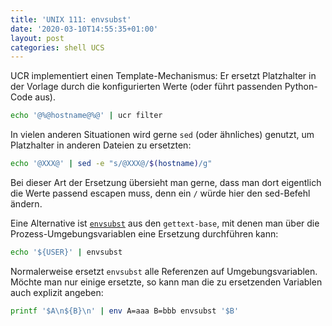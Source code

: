 ```yaml
---
title: 'UNIX 111: envsubst'
date: '2020-03-10T14:55:35+01:00'
layout: post
categories: shell UCS
---
```


UCR implementiert einen Template-Mechanismus: Er ersetzt Platzhalter in der Vorlage durch die konfigurierten Werte (oder führt passenden Python-Code aus).
```bash
echo '@%@hostname@%@' | ucr filter
```
In vielen anderen Situationen wird gerne `sed` (oder ähnliches) genutzt, um Platzhalter in anderen Dateien zu ersetzten:
```bash
echo '@XXX@' | sed -e "s/@XXX@/$(hostname)/g"
```
Bei dieser Art der Ersetzung übersieht man gerne, dass man dort eigentlich die Werte passend escapen muss, denn ein `/` würde hier den sed-Befehl ändern.

Eine Alternative ist [`envsubst`](man:envsubst(1)) aus den `gettext-base`, mit denen man über die Prozess-Umgebungsvariablen eine Ersetzung durchführen kann:
```bash
echo '${USER}' | envsubst
```
Normalerweise ersetzt `envsubst` alle Referenzen auf Umgebungsvariablen.
Möchte man nur einige ersetzte, so kann man die zu ersetzenden Variablen auch explizit angeben:
```bash
printf '$A\n${B}\n' | env A=aaa B=bbb envsubst '$B'
```
